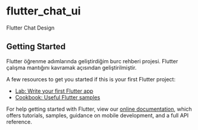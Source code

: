 # flutter_chat_ui

Flutter Chat Design

## Getting Started

Flutter öğrenme adımlarında geliştirdiğim burc rehberi projesi. Flutter çalışma mantığını kavramak açısından geliştirilmiştir.

A few resources to get you started if this is your first Flutter project:

- [Lab: Write your first Flutter app](https://flutter.dev/docs/get-started/codelab)
- [Cookbook: Useful Flutter samples](https://flutter.dev/docs/cookbook)

For help getting started with Flutter, view our
[online documentation](https://flutter.dev/docs), which offers tutorials,
samples, guidance on mobile development, and a full API reference.
